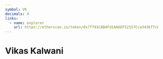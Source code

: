```yaml
---
symbol: VK
decimals: 4
links:
  - name: explorer
    url: https://etherscan.io/token/0x7f791C8B4Fd1AA6EF52157Cca3436f7cE9844058
---
```


# Vikas Kalwani
